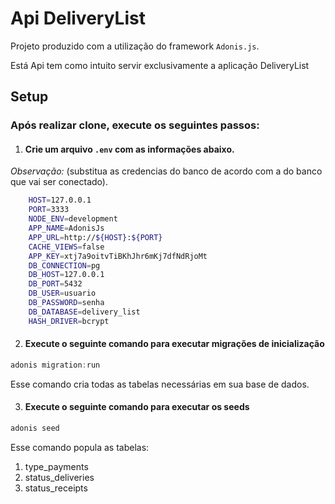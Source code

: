 # Api DeliveryList

Projeto produzido com a utilização do framework `Adonis.js`.

Está Api tem como intuito servir exclusivamente a aplicação DeliveryList


## Setup

### Após realizar clone, execute os seguintes passos:

1. #### Crie um arquivo  `.env` com as informações abaixo. 

*Observação:* (substitua as credencias do banco de acordo com a do banco que vai ser conectado).
```bash
    HOST=127.0.0.1
    PORT=3333
    NODE_ENV=development
    APP_NAME=AdonisJs
    APP_URL=http://${HOST}:${PORT}
    CACHE_VIEWS=false
    APP_KEY=xtj7a9oitvTiBKhJhr6mKj7dfNdRjoMt
    DB_CONNECTION=pg
    DB_HOST=127.0.0.1
    DB_PORT=5432
    DB_USER=usuario
    DB_PASSWORD=senha
    DB_DATABASE=delivery_list
    HASH_DRIVER=bcrypt
```

2. #### Execute o seguinte comando para executar migrações de inicialização

```js
adonis migration:run
```
Esse comando cria todas as tabelas necessárias em sua base de dados.

3. #### Execute o seguinte comando para executar os seeds

```js
adonis seed
```
Esse comando popula as tabelas:
1. type_payments
2. status_deliveries
3. status_receipts

